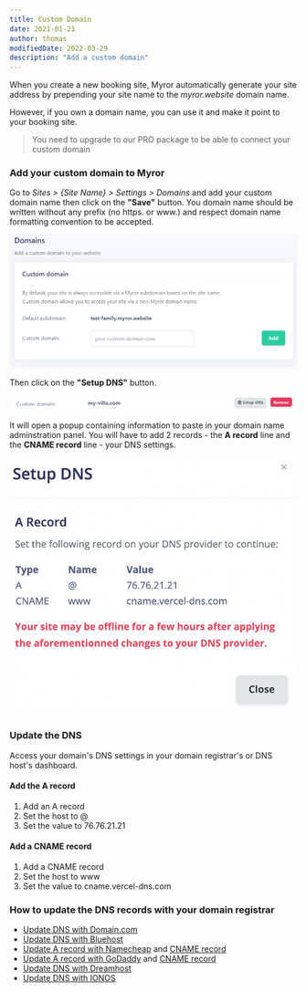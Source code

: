 ```yaml
---
title: Custom Domain
date: 2021-01-21
author: thomas
modifiedDate: 2022-03-29
description: "Add a custom domain"
---
```


When you create a new booking site, Myror automatically generate your site address by prepending your site name to the *myror.website* domain name.

However, if you own a domain name, you can use it and make it point to your booking site.

> You need to upgrade to our PRO package to be able to connect your custom domain

### Add your custom domain to Myror

Go to *Sites > {Site Name} > Settings > Domains* and add your custom domain name then click on the **"Save"** button.
You domain name should be written without any prefix (no https. or www.) and respect domain name formatting convention to be accepted.

![Screenshot of custom domain](./domain.png)

Then click on the **"Setup DNS"** button.

![Screenshot of domain added](./dns.png)

It will open a popup containing information to paste in your domain name adminstration panel. You will have to add 2 records - the **A record** line and the **CNAME record** line - your DNS settings.

![Screenshot of setup dns](./setup.png)

### Update the DNS 

Access your domain's DNS settings in your domain registrar's or DNS host's dashboard.

#### Add the A record
1. Add an A record
2. Set the host to @
3. Set the value to 76.76.21.21

#### Add a CNAME record
1. Add a CNAME record
2. Set the host to www
3. Set the value to cname.vercel-dns.com

### How to update the DNS records with your domain registrar
- [Update DNS with Domain.com](https://www.domain.com/help/article/dns-management-how-to-update-dns-records)
- [Update DNS with Bluehost](https://www.bluehost.com/help/article/dns-management-add-edit-or-delete-dns-entries)
- [Update A record with Namecheap](https://www.namecheap.com/support/knowledgebase/article.aspx/319/2237/how-can-i-set-up-an-a-address-record-for-my-domain/) and [CNAME record](https://www.namecheap.com/support/knowledgebase/article.aspx/9646/2237/how-to-create-a-cname-record-for-your-domain/)
- [Update A record with GoDaddy](https://www.godaddy.com/help/add-an-a-record-19238) and [CNAME record](https://www.godaddy.com/help/add-a-cname-record-19236)
- [Update DNS with Dreamhost](https://help.dreamhost.com/hc/en-us/articles/360035516812-Adding-custom-DNS-records)
- [Update DNS with IONOS](https://www.ionos.com/help/domains/configuring-your-ip-address/changing-a-domains-ipv4ipv6-address-aaaaa-record/)
